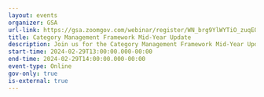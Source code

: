 ```yaml
---
layout: events
organizer: GSA
url-link: https://gsa.zoomgov.com/webinar/register/WN_brg9YlWYTiO_zuqEQNRMuQ?utm_medium=email&utm_source=govDelivery#/registration
title: Category Management Framework Mid-Year Update
description: Join us for the Category Management Framework Mid-Year Update Seminar!
start-time: 2024-02-29T13:00:00.000-00:00
end-time: 2024-02-29T14:00:00.000-00:00
event-type: Online
gov-only: true
is-external: true
---
```

